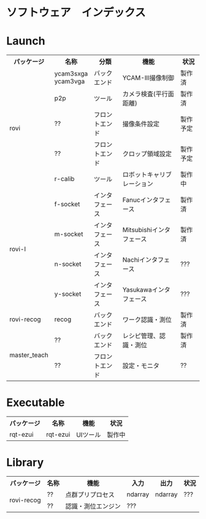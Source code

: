 # ソフトウェア　インデックス

# Launch
<table>
<tr><th>パッケージ<th>名称<th>分類<th>機能<th>状況
<tr><td rowspan="5">rovi<td>ycam3sxga<br>ycam3vga<td>バックエンド<td>YCAM-III撮像制御<td>製作済
<tr><td>p2p<td>ツール<td>カメラ検査(平行面距離)<td>製作済
<tr><td>??<td>フロントエンド<td>撮像条件設定<td>製作予定
<tr><td>??<td>フロントエンド<td>クロップ領域設定<td>製作予定
<tr><td>r-calib<td>ツール<td>ロボットキャリブレーション<td>製作中
<tr><td rowspan="4">rovi-I<td>f-socket<td>インタフェース<td>Fanucインタフェース<td>製作済
<tr><td>m-socket<td>インタフェース<td>Mitsubishiインタフェース<td>製作済
<tr><td>n-socket<td>インタフェース<td>Nachiインタフェース<td>???
<tr><td>y-socket<td>インタフェース<td>Yasukawaインタフェース<td>???
<tr><td>rovi-recog<td>recog<td>バックエンド<td>ワーク認識・測位<td>製作済
<tr><td rowspan="2">master_teach<td>??<td>バックエンド<td>レシピ管理、認識・測位<td>製作済
<tr><td>??<td>フロントエンド<td>設定・モニタ<td>??
</table>

# Executable
<table>
<tr><th>パッケージ<th>名称<th>機能<th>状況
<tr><td>rqt-ezui<td>rqt-ezui<td>UIツール<td>製作中
</table>

# Library
<table>
<tr><th>パッケージ<th>名称<th>機能<th>入力<th>出力<th>状況
<tr><td rowspan="3">rovi-recog<td>??<td>点群プリプロセス<td>ndarray<td>ndarray<td>???
<tr><td>??<td>認識・測位エンジン<td>???
</table>
